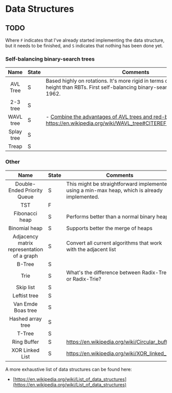 # Data Structures


## TODO

Where `F` indicates that I've already started implementing the data structure, but it needs to be finished, and `S` indicates that nothing has been done yet.

### Self-balancing binary-search trees

|                 Name                | State     | Comments                                                        |
|:-----------------------------------:|-----------|-----------------------------------------------------------------|
| AVL Tree                            | S  | Based highly on rotations. It's more rigid in terms of ensuring logarithmic height than RBTs. First self-balancing binary-search tree invented, in 1962.                                                               
| 2-3 tree                          | S  |                                                                 
| WAVL tree                          | S  |  - [Combine the advantages of AVL trees and red-black trees](http://www.cs.princeton.edu/~sssix/papers/rb-trees-talg.pdf). https://en.wikipedia.org/wiki/WAVL_tree#CITEREFHaeuplerSenTarjan2015 
| Splay tree                          | S  |                                                                 |
| Treap                          | S  |                                                                                                                




### Other

|                 Name                | State     | Comments                                                        |
|:-----------------------------------:|-----------|-----------------------------------------------------------------|
| Double-Ended Priority Queue         | S  | This might be straightforward implemented using a min-max heap, which is already implemented.                 |
| TST                                 | F |                                                                 
| Fibonacci heap | S | Performs better than a normal binary heap|
| Binomial heap | S | Supports better the merge of heaps |
| Adjacency matrix representation of a graph | S  | Convert all current algorithms that work with the adjacent list |
| B-Tree                              | S  |                                                                 | Radix-Tree                          | S  | What's the difference between Trie or Radix-Trie?               |
| Trie                                | S  | What's the difference between Radix-Tree or Radix-Trie?         |
| Skip list | S | |
| Leftist tree | S | |
| Van Emde Boas tree| S | |
|Hashed array tree| S |
| T-Tree| S | 
| Ring Buffer | S |https://en.wikipedia.org/wiki/Circular_buffer |
| XOR Linked List | S | https://en.wikipedia.org/wiki/XOR_linked_list 


A more exhaustive list of data structures can be found here:

- [https://en.wikipedia.org/wiki/List_of_data_structures](https://en.wikipedia.org/wiki/List_of_data_structures)